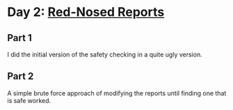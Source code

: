 # Day 2: [Red-Nosed Reports](https://adventofcode.com/2024/day/2)

## Part 1

I did the initial version of the safety checking in a quite ugly version.

## Part 2

A simple brute force approach of modifying the reports until finding one that is safe worked.